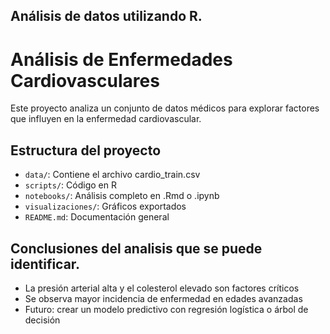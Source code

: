 ##  Análisis de datos utilizando R. 
# Análisis de Enfermedades Cardiovasculares

Este proyecto analiza un conjunto de datos médicos para explorar factores que influyen en la enfermedad cardiovascular.

## Estructura del proyecto

- `data/`: Contiene el archivo cardio_train.csv
- `scripts/`: Código en R
- `notebooks/`: Análisis completo en .Rmd o .ipynb
- `visualizaciones/`: Gráficos exportados
- `README.md`: Documentación general

## Conclusiones del analisis que se puede identificar.

- La presión arterial alta y el colesterol elevado son factores críticos
- Se observa mayor incidencia de enfermedad en edades avanzadas
- Futuro: crear un modelo predictivo con regresión logística o árbol de decisión
